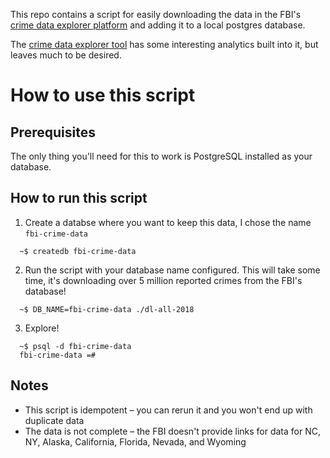 This repo contains a script for easily downloading the data in the FBI's
[crime data explorer platform](https://crime-data-explorer.fr.cloud.gov/downloads-and-docs) and adding it to a local postgres database.

The [crime data explorer tool](https://crime-data-explorer.fr.cloud.gov/explorer/national/united-states/crime) has some interesting analytics built into it,
but leaves much to be desired.

# How to use this script

## Prerequisites
The only thing you'll need for this to work is PostgreSQL
installed as your database.

## How to run this script
1. Create a databse where you want to keep this data, I chose the
name `fbi-crime-data`
```
  ~$ createdb fbi-crime-data
```

2. Run the script with your database name configured. This will take
some time, it's downloading over 5 million reported crimes from the
FBI's database!
```
  ~$ DB_NAME=fbi-crime-data ./dl-all-2018
```

3. Explore!
```
  ~$ psql -d fbi-crime-data
  fbi-crime-data =#
```

## Notes
* This script is idempotent – you can rerun it and you won't end
  up with duplicate data
* The data is not complete – the FBI doesn't provide links for data for NC, NY, Alaska,
  California, Florida, Nevada, and Wyoming
